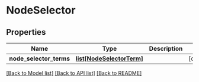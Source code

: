 # NodeSelector

## Properties
Name | Type | Description | Notes
------------ | ------------- | ------------- | -------------
**node_selector_terms** | [**list[NodeSelectorTerm]**](NodeSelectorTerm.md) |  | [optional] 

[[Back to Model list]](../README.md#documentation-for-models) [[Back to API list]](../README.md#documentation-for-api-endpoints) [[Back to README]](../README.md)


